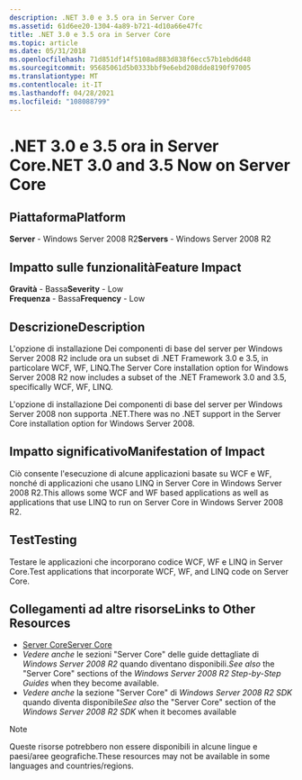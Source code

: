 ```yaml
---
description: .NET 3.0 e 3.5 ora in Server Core
ms.assetid: 61d6ee20-1304-4a89-b721-4d10a66e47fc
title: .NET 3.0 e 3.5 ora in Server Core
ms.topic: article
ms.date: 05/31/2018
ms.openlocfilehash: 71d851df14f5108ad883d838f6ecc57b1ebd6d48
ms.sourcegitcommit: 95685061d5b0333bbf9e6ebd208dde8190f97005
ms.translationtype: MT
ms.contentlocale: it-IT
ms.lasthandoff: 04/28/2021
ms.locfileid: "108088799"
---
```

# <a name="net-30-and-35-now-on-server-core"></a><span data-ttu-id="f6c2d-103">.NET 3.0 e 3.5 ora in Server Core</span><span class="sxs-lookup"><span data-stu-id="f6c2d-103">.NET 3.0 and 3.5 Now on Server Core</span></span>

## <a name="platform"></a><span data-ttu-id="f6c2d-104">Piattaforma</span><span class="sxs-lookup"><span data-stu-id="f6c2d-104">Platform</span></span>

<span data-ttu-id="f6c2d-105">**Server** - Windows Server 2008 R2</span><span class="sxs-lookup"><span data-stu-id="f6c2d-105">**Servers** - Windows Server 2008 R2</span></span>  



## <a name="feature-impact"></a><span data-ttu-id="f6c2d-106">Impatto sulle funzionalità</span><span class="sxs-lookup"><span data-stu-id="f6c2d-106">Feature Impact</span></span>

 <span data-ttu-id="f6c2d-107">**Gravità** - Bassa</span><span class="sxs-lookup"><span data-stu-id="f6c2d-107">**Severity** - Low</span></span>  
<span data-ttu-id="f6c2d-108">**Frequenza** - Bassa</span><span class="sxs-lookup"><span data-stu-id="f6c2d-108">**Frequency** - Low</span></span>  





## <a name="description"></a><span data-ttu-id="f6c2d-109">Descrizione</span><span class="sxs-lookup"><span data-stu-id="f6c2d-109">Description</span></span>

<span data-ttu-id="f6c2d-110">L'opzione di installazione Dei componenti di base del server per Windows Server 2008 R2 include ora un subset di .NET Framework 3.0 e 3.5, in particolare WCF, WF, LINQ.</span><span class="sxs-lookup"><span data-stu-id="f6c2d-110">The Server Core installation option for Windows Server 2008 R2 now includes a subset of the .NET Framework 3.0 and 3.5, specifically WCF, WF, LINQ.</span></span>

<span data-ttu-id="f6c2d-111">L'opzione di installazione Dei componenti di base del server per Windows Server 2008 non supporta .NET.</span><span class="sxs-lookup"><span data-stu-id="f6c2d-111">There was no .NET support in the Server Core installation option for Windows Server 2008.</span></span>

## <a name="manifestation-of-impact"></a><span data-ttu-id="f6c2d-112">Impatto significativo</span><span class="sxs-lookup"><span data-stu-id="f6c2d-112">Manifestation of Impact</span></span>

<span data-ttu-id="f6c2d-113">Ciò consente l'esecuzione di alcune applicazioni basate su WCF e WF, nonché di applicazioni che usano LINQ in Server Core in Windows Server 2008 R2.</span><span class="sxs-lookup"><span data-stu-id="f6c2d-113">This allows some WCF and WF based applications as well as applications that use LINQ to run on Server Core in Windows Server 2008 R2.</span></span>

## <a name="testing"></a><span data-ttu-id="f6c2d-114">Test</span><span class="sxs-lookup"><span data-stu-id="f6c2d-114">Testing</span></span>

<span data-ttu-id="f6c2d-115">Testare le applicazioni che incorporano codice WCF, WF e LINQ in Server Core.</span><span class="sxs-lookup"><span data-stu-id="f6c2d-115">Test applications that incorporate WCF, WF, and LINQ code on Server Core.</span></span>

## <a name="links-to-other-resources"></a><span data-ttu-id="f6c2d-116">Collegamenti ad altre risorse</span><span class="sxs-lookup"><span data-stu-id="f6c2d-116">Links to Other Resources</span></span>

-   <span data-ttu-id="f6c2d-117">[Server Core](/previous-versions/windows/desktop/legacy/ms723891(v=vs.85))</span><span class="sxs-lookup"><span data-stu-id="f6c2d-117">[Server Core](/previous-versions/windows/desktop/legacy/ms723891(v=vs.85))</span></span>
-   <span data-ttu-id="f6c2d-118">*Vedere anche* le sezioni "Server Core" delle guide dettagliate di *Windows Server 2008 R2* quando diventano disponibili.</span><span class="sxs-lookup"><span data-stu-id="f6c2d-118">*See also* the "Server Core" sections of the *Windows Server 2008 R2 Step-by-Step Guides* when they become available.</span></span>
-   <span data-ttu-id="f6c2d-119">*Vedere anche* la sezione "Server Core" di *Windows Server 2008 R2 SDK* quando diventa disponibile</span><span class="sxs-lookup"><span data-stu-id="f6c2d-119">*See also* the "Server Core" section of the *Windows Server 2008 R2 SDK* when it becomes available</span></span>

> [!Note]  
> <span data-ttu-id="f6c2d-120">Queste risorse potrebbero non essere disponibili in alcune lingue e paesi/aree geografiche.</span><span class="sxs-lookup"><span data-stu-id="f6c2d-120">These resources may not be available in some languages and countries/regions.</span></span>

 

 

 
